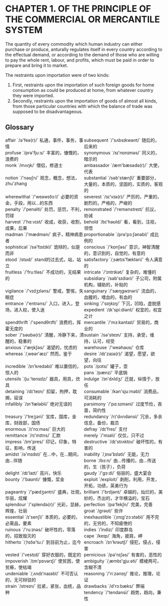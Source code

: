 # CHAPTER 1. OF THE PRINCIPLE OF THE COMMERCIAL OR MERCANTILE SYSTEM



The quantity of every commodity which human industry can either purchase or produce, anturally regulates itself in every country according to the effectual demand, or according to the demand of those who are willing to pay the whole rent, labour, and profits, which must be paid in order to prepare and bring it to market.

The restraints upon importation were of two kinds:

1. First, restraints upon the importation of such foreign goods for home consumption as could be produced at home, from whatever country they were imported.
2. Secondly, restraints upon the importation of goods of almost all kinds, from those particular countries with which the balance of trade was supposed to be disadvantageous.



## Glossary

<div style="width: 50%; float:left;">affair `/ə'feə(r)/` 私通，事件，事务，事情</div>
<div style="width: 50%; float:left;">subsequent `/'sʌbsɪkwənt/` 随后的，后来的</div>
<div style="width: 50%; float:left;">profuse `/prə'fjuːs/` 丰富的，慷慨的，浪费的</div>
<div style="width: 50%; float:left;">synonymous `/sɪ'nɒnɪməs/` 同义的，暗示的</div>
<div style="width: 50%; float:left;">monk `/mʌŋk/` 僧侣，修道士</div>
<div style="width: 50%; float:left;">ambassador `/æm'bæsədə(r)/` 大使，代表</div>
<div style="width: 50%; float:left;">notion `/'nəʊʃn/` 观念，概念，想法，zhu'zhang</div>
<div style="width: 50%; float:left;">substantial `/səb'stænʃl/` 重要部分，大量的，本质的，坚固的，实质的，客观的</div>
<div style="width: 50%; float:left;">wherewithal `/'weəwɪðɔːl/` 必要的资金，手段，用以...的东西</div>
<div style="width: 50%; float:left;">severest `/sɪ'vɪə(r)/` 严厉的，严重的，剧烈的，严格的，严峻的</div>
<div style="width: 50%; float:left;">penalty `/'penəlti/` 处罚，惩罚，不利，罚球</div>
<div style="width: 50%; float:left;">remonstrated `/'remənstreɪt/` 抗议，劝诫</div>
<div style="width: 50%; float:left;">harvest `/'hɑːvɪst/` 收成，收获，收割，成果，后果</div>
<div style="width: 50%; float:left;">behold `/bɪ'həʊld/` 看，看到，注视，领悟</div>
<div style="width: 50%; float:left;">madman `/'mædmən/` 疯子，精神病患者</div>
<div style="width: 50%; float:left;">proportionable `/prə'pɔːʃənəbl/` 成比例的</div>
<div style="width: 50%; float:left;">sophistical `/sə'fɪstɪkl/` 诡辩的，似是而非</div>
<div style="width: 50%; float:left;">conscious `/'kɒnʃəs/` 意识，神智清醒的，意识到的，自觉的，有意的</div>
<div style="width: 50%; float:left;">stood `/stʊd/` stand的过去式，站，站立</div>
<div style="width: 50%; float:left;">satisfactory `/ˌsætɪs'fæktəri/` 令人满意的</div>
<div style="width: 50%; float:left;">fruitless `/'fruːtləs/` 不成功的，无结果的</div>
<div style="width: 50%; float:left;">intricate `/'ɪntrɪkət/` 复杂的，难懂的</div>
<div style="width: 50%; float:left;">subsidiary `/səb'sɪdiəri/` 子公司，附属机构，辅助的，补贴的</div>
<div style="width: 50%; float:left;">vigilance `/'vɪdʒɪləns/` 警戒，警惕，失眠症</div>
<div style="width: 50%; float:left;">sanguinary `/'sæŋɡwɪnəri/` 流血的，血腥的，嗜血的，有血的</div>
<div style="width: 50%; float:left;">entrance `/'entrəns/` 入口，进入，登场，进入权，使入迷</div>
<div style="width: 50%; float:left;">sinking `/'sɪŋkɪŋ/` 下沉，凹陷，虚脱感</div>
<div style="width: 50%; float:left;">expedient `/ɪk'spiːdiənt/` 权宜的，权宜之计</div>
<div style="width: 50%; float:left;">spendthrift `/'spendθrɪft/` 浪费的，挥霍无度的</div>
<div style="width: 50%; float:left;">mercantile `/'mɜːkəntaɪl/` 贸易的，商业的</div>
<div style="width: 50%; float:left;">sober `/'səʊbə(r)/` 清醒，冷静下来，清醒的，稳重的</div>
<div style="width: 50%; float:left;">sustain `/sə'steɪn/` 支持，承受，维持，认可，经受</div>
<div style="width: 50%; float:left;">anxious `/'æŋkʃəs/` 渴望的，忧虑的</div>
<div style="width: 50%; float:left;">warehouse `/'weəhaʊs/` 仓库</div>
<div style="width: 50%; float:left;">whereas `/ˌweər'æz/` 然而，鉴于</div>
<div style="width: 50%; float:left;">desire `/dɪ'zaɪə(r)/` 渴望，愿望，欲望，向往</div>
<div style="width: 50%; float:left;">incredible `/ɪn'kredəbl/` 难以置信的，惊人的</div>
<div style="width: 50%; float:left;">pots `/pɔts/` 罐子，壶</div>
<div style="width: 50%; float:left;">pans `/pænz/` 平底锅</div>
<div style="width: 50%; float:left;">utensils `/juː'tensɪlz/` 器具，用具，炊具</div>
<div style="width: 50%; float:left;">indulge `/ɪn'dʌldʒ/` 迁就，纵情于，放任</div>
<div style="width: 50%; float:left;">detaining `/dɪ'teɪn/` 扣留，拘押，耽搁，延误</div>
<div style="width: 50%; float:left;">consumable `/kən'sjuːməbl/` 消费品，可消耗的</div>
<div style="width: 50%; float:left;">infallibly `/ɪn'fæləbli/` 绝对无误的</div>
<div style="width: 50%; float:left;">parsimony `/'pɑːsɪməni/` 过度节俭，吝啬，简约性</div>
<div style="width: 50%; float:left;">treasury `/'treʒəri/` 宝库，国库，金库，财政部，国债</div>
<div style="width: 50%; float:left;">redundancy `/rɪ'dʌndənsi/` 冗余，多余信息，备份，裁员</div>
<div style="width: 50%; float:left;">enormous `/ɪ'nɔːməs/` 巨大的</div>
<div style="width: 50%; float:left;">defray `/dɪ'freɪ/` 支付</div>
<div style="width: 50%; float:left;">remittance `/rɪ'mɪtns/` 汇款</div>
<div style="width: 50%; float:left;">merely `/'mɪəli/` 仅仅，只不过</div>
<div style="width: 50%; float:left;">impress `/ɪm'pres/` 印记，印象，特征，影响，传送</div>
<div style="width: 50%; float:left;">destructive `/dɪ'strʌktɪv/` 破坏性的，有害的</div>
<div style="width: 50%; float:left;">amidst `/ə'mɪdst/` 在...中，在...期间，由...伴随</div>
<div style="width: 50%; float:left;">inability `/ˌɪnə'bɪləti/` 无能，无力</div>
<div style="width: 50%; float:left;">borne `/bɔːn/` 由...传播的，由...传送的，生（孩子），负荷</div>
<div style="width: 50%; float:left;">delight `/dɪ'laɪt/` 高兴，快乐</div>
<div style="width: 50%; float:left;">gaudy `/'ɡɔːdi/` 俗丽的，盛大宴会</div>
<div style="width: 50%; float:left;">bounty `/'baʊnti/` 慷慨，奖金</div>
<div style="width: 50%; float:left;">exploit `/exploit/` 剥削，利用，开发，开拓，功绩，英勇行为</div>
<div style="width: 50%; float:left;">pageantry `/'pædʒəntri/` 盛典，壮观，华丽，炫耀</div>
<div style="width: 50%; float:left;">brilliant `/'brɪljənt/` 卓越的，灿烂的，美妙的，杰出的，才华横溢的，宝石</div>
<div style="width: 50%; float:left;">splendour `/'splendə(r)/` 光彩，显赫，辉煌，壮丽</div>
<div style="width: 50%; float:left;">perfection `/pə'fekʃn/` 完美，完善</div>
<div style="width: 50%; float:left;">groat `/ɡrəʊt/` 些许</div>
<div style="width: 50%; float:left;">essential `/ɪ'senʃl/` 本质的，必要的，必需品，要素</div>
<div style="width: 50%; float:left;">inexhaustible `/ˌɪnɪɡ'zɔːstəbl/` 用不完的，无穷的，不知疲倦的</div>
<div style="width: 50%; float:left;">ruinous `/'ruːɪnəs/` 破坏性的，零落的，招致毁灭的</div>
<div style="width: 50%; float:left;">indies `/ˈindiz/` 印度群岛</div>
<div style="width: 50%; float:left;">cape `/keɪp/` 海角，披肩，岬</div>
<div style="width: 50%; float:left;">hitherto `/ˌhɪðə'tuː/` 到目前为止，迄今</div>
<div style="width: 50%; float:left;">encroach `/ɪn'krəʊtʃ/` 侵犯，侵占，侵害</div>
<div style="width: 50%; float:left;">vested `/'vestɪd/` 穿好衣服的，既定的</div>
<div style="width: 50%; float:left;">pernicious `/pə'nɪʃəs/` 有害的，恶性的</div>
<div style="width: 50%; float:left;">impoverish `/ɪm'pɒvərɪʃ/` 使贫困，使贫瘠，使枯竭</div>
<div style="width: 50%; float:left;">ambiguity `/ˌæmbɪ'ɡjuːəti/` 模棱两可，含糊不清</div>
<div style="width: 50%; float:left;">undeniable `/ˌʌndɪ'naɪəbl/` 不可否认的，无可辩驳的</div>
<div style="width: 50%; float:left;">reasoning `/'riːzənɪŋ/` 推论，推理，论证</div>
<div style="width: 50%; float:left;">strain `/streɪn/` 拉紧，紧张，血统，品种</div>
<div style="width: 50%; float:left;">drawbacks `/d'rɔːbæks/` 弊端</div>
<div style="width: 50%; float:left;">tendency `/'tendənsi/` 趋势，趋向，秉性</div>